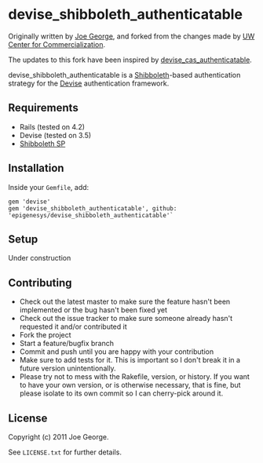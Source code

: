 devise_shibboleth_authenticatable
=================================

Originally written by [Joe George](https://github.com/jgeorge300/devise_shibboleth_authenticatable), and forked from the changes made by [UW Center for Commercialization](https://github.com/UWC4C/devise_shibboleth_authenticatable).

The updates to this fork have been inspired by [devise_cas_authenticatable](https://github.com/nbudin/devise_cas_authenticatable/).

devise_shibboleth_authenticatable is a [Shibboleth](https://shibboleth.net/)-based authentication strategy for the [Devise](http://github.com/plataformatec/devise) authentication framework.

Requirements
------------

* Rails (tested on 4.2)
* Devise (tested on 3.5)
* [Shibboleth SP](https://wiki.shibboleth.net/confluence/display/SHIB2/NativeSPLinuxInstall)

Installation
------------

Inside your `Gemfile`, add:

    gem 'devise'
    gem 'devise_shibboleth_authenticatable', github: 'epigenesys/devise_shibboleth_authenticatable'`

Setup
-----

Under construction

Contributing
------------

* Check out the latest master to make sure the feature hasn't been implemented or the bug hasn't been fixed yet
* Check out the issue tracker to make sure someone already hasn't requested it and/or contributed it
* Fork the project
* Start a feature/bugfix branch
* Commit and push until you are happy with your contribution
* Make sure to add tests for it. This is important so I don't break it in a future version unintentionally.
* Please try not to mess with the Rakefile, version, or history. If you want to have your own version, or is otherwise necessary, that is fine, but please isolate to its own commit so I can cherry-pick around it.

License
-------

Copyright (c) 2011 Joe George.

See `LICENSE.txt` for further details.
